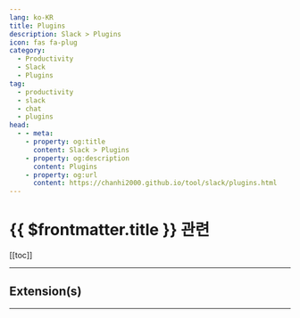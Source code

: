 ```yaml
---
lang: ko-KR
title: Plugins
description: Slack > Plugins
icon: fas fa-plug
category:
  - Productivity
  - Slack
  - Plugins
tag: 
  - productivity
  - slack
  - chat
  - plugins
head:
  - - meta:
    - property: og:title
      content: Slack > Plugins
    - property: og:description
      content: Plugins
    - property: og:url
      content: https://chanhi2000.github.io/tool/slack/plugins.html
---
```


# {{ $frontmatter.title }} 관련

[[toc]]

---

## Extension(s)

---

<TagLinks />
